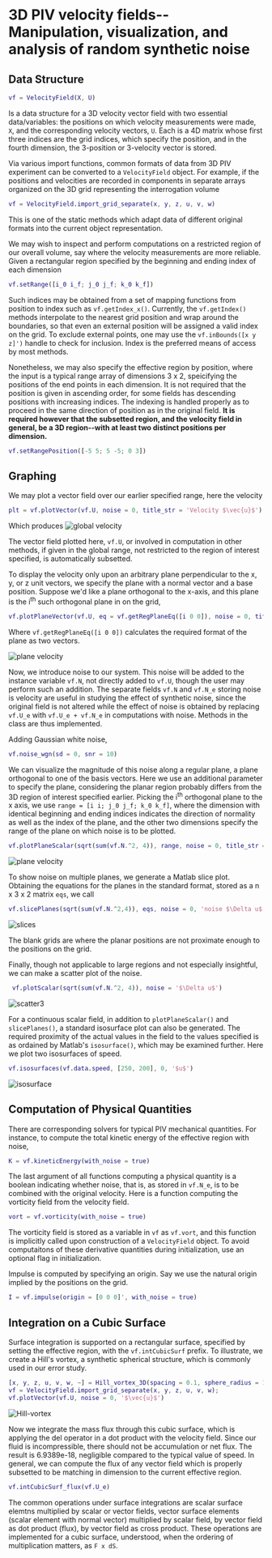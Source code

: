 # 3D PIV velocity fields--Manipulation, visualization, and analysis of random synthetic noise

## Data Structure

```matlab
vf = VelocityField(X, U)
```

Is a data structure for a 3D velocity vector field with two essential data/variables: the positions on which velocity measurements were made, `X`, and the corresponding velocity vectors, `U`. Each is a 4D matrix whose first three indices are the grid indices, which specify the position, and in the fourth dimension, the 3-position or 3-velocity vector is stored.

Via various import functions, common formats of data from 3D PIV experiment can be converted to a `VelocityField` object. For example, if the positions and velocities are recorded in components in separate arrays organized on the 3D grid representing the interrogation volume

```matlab
vf = VelocityField.import_grid_separate(x, y, z, u, v, w)
```

This is one of the static methods which adapt data of different original formats into the current object representation.

We may wish to inspect and perform computations on a restricted region of our overall volume, say where the velocity measurements are more reliable. Given a rectangular region specified by the beginning and ending index of each dimension

```matlab
vf.setRange([i_0 i_f; j_0 j_f; k_0 k_f])
```

Such indices may be obtained from a set of mapping functions from position to index such as `vf.getIndex_x()`. Currently, the `vf.getIndex()` methods interpolate to the nearest grid position and wrap around the boundaries, so that even an external position will be assigned a valid index on the grid. To exclude external points, one may use the `vf.inBounds([x y z]')` handle to check for inclusion. Index is the preferred means of access by most methods.

Nonetheless, we may also specify the effective region by position, where the input is a typical range array of dimensions 3 x 2, speicifying the positions of the end points in each dimension. It is not required that the position is given in ascending order, for some fields has descending positions with increasing indices. The indexing is handled properly as to proceed in the same direction of position as in the original field. **It is required however that the subsetted region, and the velocity field in general, be a 3D region--with at least two distinct positions per dimension.**

```matlab
vf.setRangePosition([-5 5; 5 -5; 0 3])
```

## Graphing

We may plot a vector field over our earlier specified range, here the velocity

```matlab
plt = vf.plotVector(vf.U, noise = 0, title_str = 'Velocity $\vec{u}$')
```

Which produces
![global velocity](https://github.com/epicderek/flow/blob/master/illu/3dv.jpg)

The vector field plotted here, `vf.U`, or involved in computation in other methods, if given in the global range, not restricted to the region of interest specified, is automatically subsetted. 

To display the velocity only upon an arbitrary plane perpendicular to the x, y, or z unit vectors, we specify the plane with a normal vector and a base position. Suppose we'd like a plane orthogonal to the x-axis, and this plane is the i<sup>th</sup> such orthogonal plane in on the grid,

```matlab
vf.plotPlaneVector(vf.U, eq = vf.getRegPlaneEq([i 0 0]), noise = 0, title_str = "Velocity $\vec{u}$")
```

Where `vf.getRegPlaneEq([i 0 0])` calculates the required format of the plane as two vectors.

![plane velocity](https://github.com/epicderek/flow/blob/master/illu/plane.jpg)

Now, we introduce noise to our system. This noise will be added to the instance variable `vf.N`, not directly added to `vf.U`, though the user may perform such an addition. The separate fields `vf.N` and `vf.N_e` storing noise is velocity are useful in studying the effect of synthetic noise, since the original field is not altered while the effect of noise is obtained by replacing `vf.U_e` with `vf.U_e + vf.N_e` in computations with noise. Methods in the class are thus implemented.

Adding Gaussian white noise,

```matlab
vf.noise_wgn(sd = 0, snr = 10)
```

We can visualize the magnitude of this noise along a regular plane, a plane orthogonal to one of the basis vectors. Here we use an additional parameter to specify the plane, considering the planar region probably differs from the 3D region of interest specified earlier. Picking the i<sup>th</sup> orthogonal plane to the x axis, we use `range = [i i; j_0 j_f; k_0 k_f]`, where the dimension with identical beginning and ending indices indicates the direction of normality as well as the index of the plane, and the other two dimensions specify the range of the plane on which noise is to be plotted.

```matlab
vf.plotPlaneScalar(sqrt(sum(vf.N.^2, 4)), range, noise = 0, title_str = 'noise $\Delta u$')
```
![plane velocity](https://github.com/epicderek/flow/blob/master/illu/noise_plane.jpg)

To show noise on multiple planes, we generate a Matlab slice plot. Obtaining the equations for the planes in the standard format, stored as a n x 3 x 2 matrix `eqs`, we call

```matlab
vf.slicePlanes(sqrt(sum(vf.N.^2,4)), eqs, noise = 0, 'noise $\Delta u$');
```

![slices](https://github.com/epicderek/flow/blob/master/illu/noise_slice.jpg)

The blank grids are where the planar positions are not proximate enough to the positions on the grid.

Finally, though not applicable to large regions and not especially insightful, we can make a scatter plot of the noise.

```matlab
 vf.plotScalar(sqrt(sum(vf.N.^2, 4)), noise = '$\Delta u$')
```
![scatter3](https://github.com/epicderek/flow/blob/master/illu/scalar-scatter.jpg)

For a continuous scalar field, in addition to `plotPlaneScalar()` and `slicePlanes()`, a standard isosurface plot can also be generated. The required proximity of the actual values in the field to the values specified is as ordained by Matlab's `isosurface()`, which may be examined further. Here we plot two isosurfaces of speed.

```matlab
vf.isosurfaces(vf.data.speed, [250, 200], 0, '$u$')
```

![isosurface](https://github.com/epicderek/flow/blob/master/illu/isosurface.jpg)

## Computation of Physical Quantities

There are corresponding solvers for typical PIV mechanical quantities. For instance, to compute the total kinetic energy of the effective region with noise,

```matlab
K = vf.kineticEnergy(with_noise = true)
```

The last argument of all functions computing a physical quantity is a boolean indicating whether noise, that is, as stored in `vf.N_e`, is to be combined with the original velocity. Here is a function computing the vorticity field from the velocity field.

```matlab
vort = vf.vorticity(with_noise = true)
```

The vorticity field is stored as a variable in `vf` as `vf.vort`, and this function is implicitly called upon construction of a `VelocityField` object. To avoid computaitons of these derivative quantities during initialization, use an optional flag in initialization.

Impulse is computed by specifying an origin. Say we use the natural origin implied by the positions on the grid.

```matlab
I = vf.impulse(origin = [0 0 0]', with_noise = true)
```

## Integration on a Cubic Surface

Surface integration is supported on a rectangular surface, specified by setting the effective region, with the `vf.intCubicSurf` prefix. To illustrate, we create a Hill's vortex, a synthetic spherical structure, which is commonly used in our error study.

```matlab
[x, y, z, u, v, w, ~] = Hill_vortex_3D(spacing = 0.1, sphere_radius = 1, u0 = 1, z_proportion = 1);
vf = VelocityField.import_grid_separate(x, y, z, u, v, w);
vf.plotVector(vf.U, noise = 0, '$\vec{u}$')
```

![Hill-vortex](https://github.com/epicderek/flow/blob/master/illu/hill-vortex.jpg)

Now we integrate the mass flux through this cubic surface, which is applying the del operator in a dot product with the velocity field. Since our fluid is incompressible, there should not be accumulation or net flux. The result is 6.9389e-18, negligible compared to the typical value of speed. In general, we can compute the flux of any vector field which is properly subsetted to be matching in dimension to the current effective region.

```matlab
vf.intCubicSurf_flux(vf.U_e)
```

The common operations under surface integrations are scalar surface elemtns multiplied by scalar or vector fields, vector surface elements (scalar element with normal vector) multiplied by scalar field, by vector field as dot product (flux), by vector field as cross product. These operations are implemented for a cubic surface, understood, when the ordering of multiplication matters, as `F x dS`.

